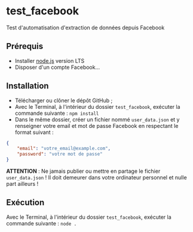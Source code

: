 # test_facebook
Test d'automatisation d'extraction de données depuis Facebook

## Prérequis

- Installer [node.js](https://nodejs.org/en/) version LTS
- Disposer d'un compte Facebook...

## Installation

- Télécharger ou clôner le dépôt GitHub ;
- Avec le Terminal, à l'intérieur du dossier `test_facebook`, exécuter la commande suivante : `npm install`
- Dans le même dossier, créer un fichier nommé `user_data.json` et y renseigner votre email et mot de passe Facebook en respectant le format suivant :

```json
{
    "email": "votre_email@example.com",
    "password": "votre mot de passe"
}
```

**ATTENTION** : Ne jamais publier ou mettre en partage le fichier `user_data.json` ! Il doit demeurer dans votre ordinateur personnel et nulle part ailleurs !

## Exécution

Avec le Terminal, à l'intérieur du dossier `test_facebook`, exécuter la commande suivante : `node .`